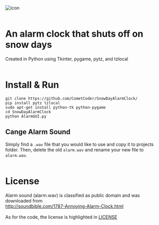 ![icon](https://dl.dropboxusercontent.com/s/7iz5ono4npkquvq/SnowAlarmVC66aA02a.png)
<br>
<br>
# An alarm clock that shuts off on snow days
Created in Python using Tkinter, pygame, pytz, and tzlocal
<br>
<br>
# Install & Run
```
git clone https://github.com/CometCoder/SnowDayAlarmClock/
pip install pytz tzlocal
sudo apt-get install python-tk python-pygame
cd SnowDayAlarmClock
python AlarmGUI.py
```
## Cange Alarm Sound
Simply find a ```.wav``` file that you would like to use and copy it to projects folder. Then, delete the old ```alarm.wav``` and rename your new file to ```alarm.wav```.
<br>
<br>
# License
Alarm sound (alarm.wav) is classified as public domain and was downloaded from <br>
http://soundbible.com/1787-Annoying-Alarm-Clock.html
<br><br>
As for the code, the license is highlighted in [LICENSE](https://github.com/CometCoder/SnowDayAlarmClock/blob/master/LICENSE)
